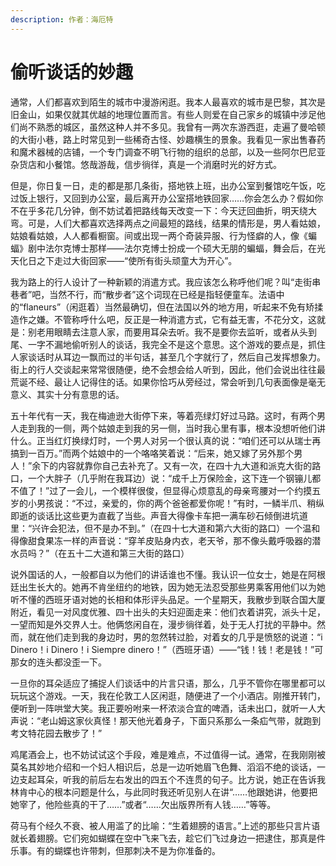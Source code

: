 ```yaml
---
description: 作者：海厄特
---
```


# 偷听谈话的妙趣

通常，人们都喜欢到陌生的城市中漫游闲逛。我本人最喜欢的城市是巴黎，其次是旧金山，如果仅就其优越的地理位置而言。有些人则爱在自己家乡的城镇中涉足他们尚不熟悉的城区，虽然这种人并不多见。我曾有一两次东游西逛，走遍了曼哈顿的大街小巷，路上时常见到一些稀奇古怪、妙趣横生的景象。我看见一家出售春药和魔术器械的店铺，一个专门调查不明飞行物的组织的总部，以及一些阿尔巴尼亚杂货店和小餐馆。悠哉游哉，信步徜徉，真是一个消磨时光的好方式。

但是，你日复一日，走的都是那几条街，搭地铁上班，出办公室到餐馆吃午饭，吃过饭上银行，又回到办公室，最后离开办公室搭地铁回家……你会怎么办？假如你不在乎多花几分钟，倒不妨试着把路线每天改变一下：今天迂回曲折，明天绕大弯。可是，人们大都喜欢选择两点之间最短的路线，结果的情形是，男人看姑娘，姑娘看姑娘，人人都看橱窗。间或出现一两个奇装异服、行为怪癖的人，像《蝙蝠》剧中法尔克博士那样——法尔克博士扮成一个硕大无朋的蝙蝠，舞会后，在光天化日之下走过大街回家——“使所有街头顽童大为开心”。

我为路上的行人设计了一种新颖的消遣方式。我应该怎么称呼他们呢？叫“走街串巷者”吧，当然不行，而“散步者”这个词现在已经是指轻便童车。法语中的“flaneurs”（闲逛着）当然最确切，但在法国以外的地方用，听起来不免有矫揉造作之嫌。不管称呼什么吧，反正是一种消遣方式，它有益无害，不花分文，这就是：别老用眼睛去注意人家，而要用耳朵去听。我不是要你去监听，或者从头到尾、一字不漏地偷听别人的谈话，我完全不是这个意思。这个游戏的要点是，抓住人家谈话时从耳边一飘而过的半句话，甚至几个字就行了，然后自己发挥想象力。街上的行人交谈起来常常很随便，绝不会想会给人听到，因此，他们会说出往往最荒诞不经、最让人记得住的话。如果你恰巧从旁经过，常会听到几句表面像是毫无意义、其实十分有意思的话。

五十年代有一天，我在梅迪逊大街停下来，等着亮绿灯好过马路。这时，有两个男人走到我的一侧，两个姑娘走到我的另一侧，当时我心里有事，根本没想听他们讲什么。正当红灯换绿灯时，一个男人对另一个很认真的说：“咱们还可以从瑞士再搞到一百万。”而两个姑娘中的一个咯咯笑着说：“后来，她又嫁了另外那个男人！”余下的内容就靠你自己去补充了。又有一次，在四十九大道和派克大街的路口，一个大胖子（几乎附在我耳边）说：“成千上万保险金，这下连一个钢镚儿都不值了！”过了一会儿，一个模样很俊，但显得心烦意乱的母亲弯腰对一个约摸五岁的小男孩说：“不过，亲爱的，你的两个爸爸都爱你呢！”有时，一鳞半爪、稍纵即逝的谈话比这些更为直截了当些。声音大得像卡车把一满车砂石倾倒进坑道里：“兴许会犯法，但不是办不到。”（在四十七大道和第六大街的路口）一个温和得像甜食果冻一样的声音说：“穿羊皮贴身内衣，老天爷，那不像头戴呼吸器的潜水员吗？”（在五十二大道和第三大街的路口）

说外国话的人，一般都自以为他们的讲话谁也不懂。我认识一位女士，她是在阿根廷出生长大的。她再不肯坐纽约的地铁，因为她无法忍受那些男乘客用他们以为她听不懂的西班牙语对她的长相和体形评头品足。一个星期天，我散步到联合国大厦附近，看见一对风度优雅、四十出头的夫妇迎面走来：他们衣着讲究，派头十足，一望而知是外交界人士。他俩悠闲自在，漫步徜徉着，处于无人打扰的平静中。然而，就在他们走到我的身边时，男的忽然转过脸，对着女的几乎是愤怒的说道：“i Dinero！i Dinero！i Siempre dinero！”（西班牙语）——“钱！钱！老是钱！”可那女的连头都没歪一下。

一旦你的耳朵适应了捕捉人们谈话中的片言只语，那么，几乎不管你在哪里都可以玩玩这个游戏。一天，我在伦敦工人区闲逛，随便进了一个小酒店。刚推开转门，便听到一阵哄堂大笑。我正要吩咐来一杯浓淡合宜的啤酒，话未出口，就听一人大声说：“老山姆这家伙真怪！那天他光着身子，下面只系那么一条疝气带，就跑到考文特花园去散步了！”

鸡尾酒会上，也不妨试试这个手段，难是难点，不过值得一试。通常，在我刚刚被莫名其妙地介绍和一个妇人相识后，总是一边听她眉飞色舞、滔滔不绝的谈话，一边支起耳朵，听我的前后左右发出的四五个不连贯的句子。比方说，她正在告诉我林肯中心的根本问题是什么，与此同时我还听见别人在讲“……他跟她讲，他要把她宰了，他险些真的干了……”或者“……欠出版界所有人钱……”等等。

荷马有个经久不衰、被人用滥了的比喻：“生着翅膀的语言。”上述的那些只言片语就长着翅膀。它们宛如蝴蝶在空中飞来飞去，趁它们飞过身边一把逮住，那真是件乐事。有的蝴蝶也许带刺，但那刺决不是为你准备的。
